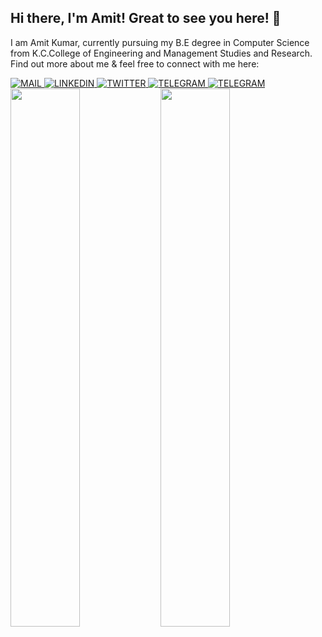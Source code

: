 ## Hi there, I'm Amit! Great to see you here! 👋
I am Amit Kumar, currently pursuing my B.E degree in Computer Science from K.C.College of Engineering and Management Studies and Research. Find out more about me & feel free to connect with me here:
<br>

<a href="https://mail.google.com/mail/u/1/?ogbl#inbox" target="_blank">
<img alt="MAIL" src="https://img.shields.io/badge/Gmail-D14836?style=for-the-badge&logo=gmail&logoColor=white">
</a>

<a href="https://www.linkedin.com/in/amit-kumar-jagmohan-prasad-74a7b21b2/" target="_blank">
<img alt="LINKEDIN" src="https://img.shields.io/badge/LinkedIn-0077B5?style=for-the-badge&logo=linkedin&logoColor=white">
 </a>
 
 <a href="https://twitter.com/TheAmitKumar01" target="_blank">
<img alt="TWITTER" src="https://img.shields.io/badge/Twitter-1DA1F2?style=for-the-badge&logo=twitter&logoColor=white">
 </a>

<a href="https://t.me/FeeDBack03" target="_blank">
<img alt="TELEGRAM" src="https://img.shields.io/badge/Telegram-2CA5E0?style=for-the-badge&logo=telegram&logoColor=white">
 </a>
 
<a href="discordapp.com/users/FeeDBack#0991" target="_blank">
<img alt="TELEGRAM" src="https://img.shields.io/badge/Discord-5865F2?style=for-the-badge&logo=discord&logoColor=white">
</a>
     
     
     
<img align ="left"  width="47%" src ="https://github-readme-stats.vercel.app/api?username=FEEDBACK03&theme=tokyonight&show_icons=true">

<img align="left" width="47%" src ="https://github-readme-stats.vercel.app/api/top-langs/?username=FEEDBACK03&layout=compact">
